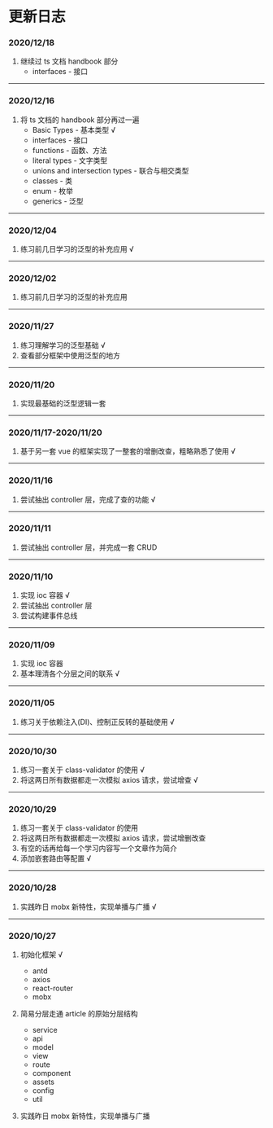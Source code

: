 # 更新日志

### 2020/12/18

1. 继续过 ts 文档 handbook 部分
    - interfaces - 接口

---

### 2020/12/16

1. 将 ts 文档的 handbook 部分再过一遍
    - Basic Types - 基本类型 √
    - interfaces - 接口
    - functions - 函数、方法
    - literal types - 文字类型
    - unions and intersection types - 联合与相交类型
    - classes - 类
    - enum - 枚举
    - generics - 泛型

---

### 2020/12/04

1. 练习前几日学习的泛型的补充应用 √

---

### 2020/12/02

1. 练习前几日学习的泛型的补充应用

---

### 2020/11/27

1. 练习理解学习的泛型基础 √
2. 查看部分框架中使用泛型的地方

---

### 2020/11/20

1. 实现最基础的泛型逻辑一套

---

### 2020/11/17-2020/11/20

1. 基于另一套 vue 的框架实现了一整套的增删改查，粗略熟悉了使用 √

---

### 2020/11/16

1. 尝试抽出 controller 层，完成了查的功能 √

---

### 2020/11/11

1. 尝试抽出 controller 层，并完成一套 CRUD

---

### 2020/11/10

1. 实现 ioc 容器 √
2. 尝试抽出 controller 层
3. 尝试构建事件总线

---

### 2020/11/09

1. 实现 ioc 容器
2. 基本理清各个分层之间的联系 √

---

### 2020/11/05

1. 练习关于依赖注入(DI)、控制正反转的基础使用 √

---

### 2020/10/30

1. 练习一套关于 class-validator 的使用 √
2. 将这两日所有数据都走一次模拟 axios 请求，尝试增查 √

---

### 2020/10/29

1. 练习一套关于 class-validator 的使用
2. 将这两日所有数据都走一次模拟 axios 请求，尝试增删改查
3. 有空的话再给每一个学习内容写一个文章作为简介
4. 添加嵌套路由等配置 √

---

### 2020/10/28

1. 实践昨日 mobx 新特性，实现单播与广播 √

---

### 2020/10/27

1. 初始化框架 √

    -  antd
    -  axios
    -  react-router
    -  mobx

1. 简易分层走通 article 的原始分层结构

    -  service
    -  api
    -  model
    -  view
    -  route
    -  component
    -  assets
    -  config
    -  util

1. 实践昨日 mobx 新特性，实现单播与广播
